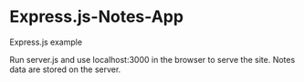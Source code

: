 # Express.js-Notes-App
Express.js example

Run server.js and use localhost:3000 in the browser to serve the site. Notes data are stored on the server.
